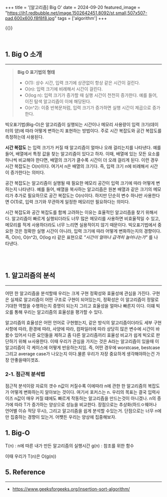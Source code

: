 +++
title = '[알고리즘] Big O'
date = 2024-09-20
featured_image = "https://ih1.redbubble.net/image.1502642451.8092/st,small,507x507-pad,600x600,f8f8f8.jpg"
tags = ['algorithm']
+++

{{<series title="📚 /algorithm" series="algorithm">}}

<br>

## 1. Big O 소개
____

> **Big O 표기법의 형태**
> - O(1): 상수 시간, 입력 크기에 상관없이 항상 같은 시간이 걸린다.  
> - O(n): 입력 크기에 비례해서 시간이 걸린다.  
> - O(log n): 입력 크기가 증가할 때 실행 시간이 천천히 증가한다. 예를 들어, 이진 탐색 알고리즘이 이에 해당된다.  
> - O(n^2): 이중 반복문처럼, 입력 크기가 증가하면 실행 시간이 제곱으로 증가한다.  

빅오표기법(Big-O)은 알고리즘이 실행되는 시간이나 메모리 사용량이 입력 크기(데이터의 양)에 따라 어떻게 변하는지 표현하는 방법이다. 주로 시간 복잡도와 공간 복잡도를 측정하는데 사용된다.  

**시간 복잡도** 는 입력 크기가 커질 때 알고리즘이 얼마나 오래 걸리는지를 나타낸다. 예를 들어, 배열에서 특정 값을 찾는 알고리즘이 있다고 하자. 이때, 배열에 있는 모든 요소를 하나씩 비교해야 한다면, 배열의 크기가 클수록 시간이 더 오래 걸리게 된다. 이런 경우 시간 복잡도는 O(n)이다. 여기서 n은 배열의 크기다. 즉, 입력 크기 n에 비례해서 시간이 증가한다는 의미다.  

공간 복잡도는 알고리즘이 실행될 때 필요한 메모리 공간이 입력 크기에 따라 어떻게 변하는지 나타낸다. 예를 들어, 배열을 복사하는 알고리즘은 원본 배열과 같은 크기의 메모리가 추가로 필요하므로 공간 복잡도는 O(n)이다. 하지만 단순히 변수 하나만 사용한다면 O(1)로, 입력 크기와 무관하게 일정한 메모리만 필요하다는 의미다.  

시간 복잡도와 공간 복잡도를 함께 고려하는 이유는 효율적인 알고리즘을 찾기 위해서다. 알고리즘이 빠르게 실행되더라도 너무 많은 메모리를 사용하면 비효율적일 수 있고, 메모리를 적게 사용하더라도 너무 느리면 실용적이지 않기 때문이다. 빅오표기법에서 중요한 것은 정확한 실행 시간이 아니라, 입력 크기에 따라 어떻게 변화하는지의 경향이다. 즉, O(n), O(n^2), O(log n) 같은 표현으로 _"시간이 얼마나 급격히 늘어나는가"_ 를 나타낸다.  

<br>
<br>

## 1. 알고리즘의 분석
____

어떤 한 알고리즘을 분석할때 우리는 크게 구현 정확성와 효율성에 관심을 가진다. 구현은 실제로 알고리즘이 어떤 구조로 구현이 되어있는지, 정확성은 이 알고리즘이 정말로 기대한 역할을 수행하는지 증명이 되는지 그리고 효율성을 얼마나 빠른지 이다. 이떄 빅오를 통해 우리는 알고리즘의 효율성을 평가할 수 있다.  

알고리즘의 효율성은 어떤 언어로 구현했는지, 같은 방식의 알고리즘이더라도 세부 구현 사항에 따라, 환경에 따라, 사양에 따라, 컴파일러에 따라 상당히 많은 변수에 시간이 바뀘수 있어서 다른 요인들을 제하고 좀 다른 알고리즘끼리 효율성 비교가 쉽게 빅오로 판단하기 위해 ㅂ사용한다. 이때 우리가 관심을 가지는 것은 A라는 알고리즘이 있을때 이 알고리즘이 각 케이스에 어떻게 반응하는지임. 즉, 어떤 경우에 worstcase, bestcase 그리고 average case가 나오는지 이다.물론 우리가 자장 중요하게 생각해야하는건 가장 안좋을때이겟죠.

### 2-1. 점근적 분석법
점근적 분석이랑 자료의 갯수 n값이 커질수록 이에따라 n에 관한 한 알고리즘의 복잡도가 어떻게 변화하는지 알아보는 것이다. 여기서 포커스는 n. 우리의 목표는 결국 입력사이즈 n값이 매우 커질 떄에도 빠르게 작동하는 알고리즘을 만드는것이 아니겠나. n의 증가에 따라 T가 증가하는 양상으로 성능을 비교한다. 장점으로는 추상화(하드ㅇ웨어나 언어별 이슈 적당 무시), 그리고 알고리즘을 쉽게 분석할 수있는거. 단점으로는 너무 n에만 집중하는 경향이 있는거. 어쨋든 우리는 양상에 집중해보자.


## 1. Big-O
T(n) : n에 따른 내가 만든 알고리즘의 실행시간
g(n) : 참조를 위한 함수

이때 우리가 T(n)은 O(g(n))

## 5. Reference
____
- https://www.geeksforgeeks.org/insertion-sort-algorithm/

<br>
<br>